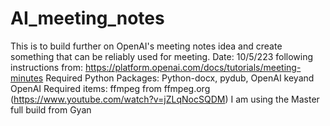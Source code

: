 # AI_meeting_notes
This is to build further on OpenAI's meeting notes idea and create something that can be reliably used for meeting. 
Date: 10/5/223
following instructions from: https://platform.openai.com/docs/tutorials/meeting-minutes
Required Python Packages: Python-docx, pydub, OpenAI keyand OpenAI
Required items: ffmpeg from ffmpeg.org (https://www.youtube.com/watch?v=jZLqNocSQDM)
    I am using the Master full build from Gyan
    